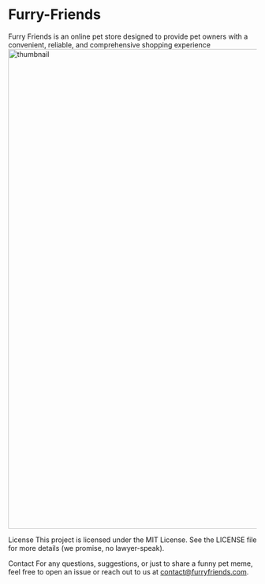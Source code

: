 # Furry-Friends
Furry Friends is an online pet store designed to provide pet owners with a convenient, reliable, and comprehensive shopping experience
<img width="971" alt="thumbnail" src="https://github.com/AngryDuchess/Furry-Friends/assets/91345308/67e86cc9-cfdd-4bc1-8a2e-b6ca8c4e08af">

License
This project is licensed under the MIT License. See the LICENSE file for more details (we promise, no lawyer-speak).

Contact
For any questions, suggestions, or just to share a funny pet meme, feel free to open an issue or reach out to us at contact@furryfriends.com.
